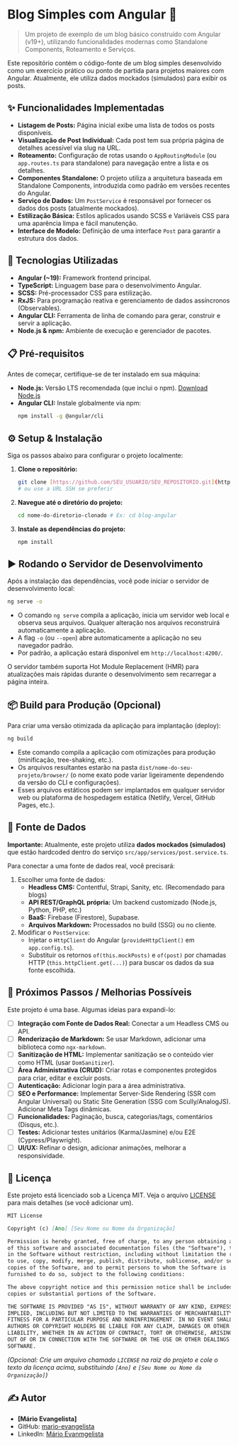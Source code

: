 # Blog Simples com Angular 📝

> Um projeto de exemplo de um blog básico construído com Angular (v19+), utilizando funcionalidades modernas como Standalone Components, Roteamento e Serviços.

Este repositório contém o código-fonte de um blog simples desenvolvido como um exercício prático ou ponto de partida para projetos maiores com Angular. Atualmente, ele utiliza dados mockados (simulados) para exibir os posts.

## ✨ Funcionalidades Implementadas

* **Listagem de Posts:** Página inicial exibe uma lista de todos os posts disponíveis.
* **Visualização de Post Individual:** Cada post tem sua própria página de detalhes acessível via slug na URL.
* **Roteamento:** Configuração de rotas usando o `AppRoutingModule` (ou `app.routes.ts` para standalone) para navegação entre a lista e os detalhes.
* **Componentes Standalone:** O projeto utiliza a arquitetura baseada em Standalone Components, introduzida como padrão em versões recentes do Angular.
* **Serviço de Dados:** Um `PostService` é responsável por fornecer os dados dos posts (atualmente mockados).
* **Estilização Básica:** Estilos aplicados usando SCSS e Variáveis CSS para uma aparência limpa e fácil manutenção.
* **Interface de Modelo:** Definição de uma interface `Post` para garantir a estrutura dos dados.

## 🚀 Tecnologias Utilizadas

* **Angular (~19):** Framework frontend principal.
* **TypeScript:** Linguagem base para o desenvolvimento Angular.
* **SCSS:** Pré-processador CSS para estilização.
* **RxJS:** Para programação reativa e gerenciamento de dados assíncronos (Observables).
* **Angular CLI:** Ferramenta de linha de comando para gerar, construir e servir a aplicação.
* **Node.js & npm:** Ambiente de execução e gerenciador de pacotes.

## 📋 Pré-requisitos

Antes de começar, certifique-se de ter instalado em sua máquina:

* **Node.js:** Versão LTS recomendada (que inclui o npm). [Download Node.js](https://nodejs.org/)
* **Angular CLI:** Instale globalmente via npm:
    ```bash
    npm install -g @angular/cli
    ```

## ⚙️ Setup & Instalação

Siga os passos abaixo para configurar o projeto localmente:

1.  **Clone o repositório:**
    ```bash
    git clone [https://github.com/SEU_USUARIO/SEU_REPOSITORIO.git](https://www.google.com/search?q=https://github.com/SEU_USUARIO/SEU_REPOSITORIO.git)
    # ou use a URL SSH se preferir
    ```

2.  **Navegue até o diretório do projeto:**
    ```bash
    cd nome-do-diretorio-clonado # Ex: cd blog-angular
    ```

3.  **Instale as dependências do projeto:**
    ```bash
    npm install
    ```

## ▶️ Rodando o Servidor de Desenvolvimento

Após a instalação das dependências, você pode iniciar o servidor de desenvolvimento local:

```bash
ng serve -o
````

  * O comando `ng serve` compila a aplicação, inicia um servidor web local e observa seus arquivos. Qualquer alteração nos arquivos reconstruirá automaticamente a aplicação.
  * A flag `-o` (ou `--open`) abre automaticamente a aplicação no seu navegador padrão.
  * Por padrão, a aplicação estará disponível em `http://localhost:4200/`.

O servidor também suporta Hot Module Replacement (HMR) para atualizações mais rápidas durante o desenvolvimento sem recarregar a página inteira.

## 📦 Build para Produção (Opcional)

Para criar uma versão otimizada da aplicação para implantação (deploy):

```bash
ng build
```

  * Este comando compila a aplicação com otimizações para produção (minificação, tree-shaking, etc.).
  * Os arquivos resultantes estarão na pasta `dist/nome-do-seu-projeto/browser/` (o nome exato pode variar ligeiramente dependendo da versão do CLI e configurações).
  * Esses arquivos estáticos podem ser implantados em qualquer servidor web ou plataforma de hospedagem estática (Netlify, Vercel, GitHub Pages, etc.).

## 💾 Fonte de Dados

**Importante:** Atualmente, este projeto utiliza **dados mockados (simulados)** que estão hardcoded dentro do serviço `src/app/services/post.service.ts`.

Para conectar a uma fonte de dados real, você precisará:

1.  Escolher uma fonte de dados:
      * **Headless CMS:** Contentful, Strapi, Sanity, etc. (Recomendado para blogs)
      * **API REST/GraphQL própria:** Um backend customizado (Node.js, Python, PHP, etc.)
      * **BaaS:** Firebase (Firestore), Supabase.
      * **Arquivos Markdown:** Processados no build (SSG) ou no cliente.
2.  Modificar o `PostService`:
      * Injetar o `HttpClient` do Angular (`provideHttpClient()` em `app.config.ts`).
      * Substituir os retornos `of(this.mockPosts)` e `of(post)` por chamadas HTTP (`this.httpClient.get(...)`) para buscar os dados da sua fonte escolhida.

## 🔮 Próximos Passos / Melhorias Possíveis

Este projeto é uma base. Algumas ideias para expandi-lo:

  * [ ] **Integração com Fonte de Dados Real:** Conectar a um Headless CMS ou API.
  * [ ] **Renderização de Markdown:** Se usar Markdown, adicionar uma biblioteca como `ngx-markdown`.
  * [ ] **Sanitização de HTML:** Implementar sanitização se o conteúdo vier como HTML (usar `DomSanitizer`).
  * [ ] **Área Administrativa (CRUD):** Criar rotas e componentes protegidos para criar, editar e excluir posts.
  * [ ] **Autenticação:** Adicionar login para a área administrativa.
  * [ ] **SEO e Performance:** Implementar Server-Side Rendering (SSR com Angular Universal) ou Static Site Generation (SSG com Scully/AnalogJS). Adicionar Meta Tags dinâmicas.
  * [ ] **Funcionalidades:** Paginação, busca, categorias/tags, comentários (Disqus, etc.).
  * [ ] **Testes:** Adicionar testes unitários (Karma/Jasmine) e/ou E2E (Cypress/Playwright).
  * [ ] **UI/UX:** Refinar o design, adicionar animações, melhorar a responsividade.

## 📄 Licença

Este projeto está licenciado sob a Licença MIT. Veja o arquivo [LICENSE](LICENSE) para mais detalhes (se você adicionar um).

```markdown
MIT License

Copyright (c) [Ano] [Seu Nome ou Nome da Organização]

Permission is hereby granted, free of charge, to any person obtaining a copy
of this software and associated documentation files (the "Software"), to deal
in the Software without restriction, including without limitation the rights
to use, copy, modify, merge, publish, distribute, sublicense, and/or sell
copies of the Software, and to permit persons to whom the Software is
furnished to do so, subject to the following conditions:

The above copyright notice and this permission notice shall be included in all
copies or substantial portions of the Software.

THE SOFTWARE IS PROVIDED "AS IS", WITHOUT WARRANTY OF ANY KIND, EXPRESS OR
IMPLIED, INCLUDING BUT NOT LIMITED TO THE WARRANTIES OF MERCHANTABILITY,
FITNESS FOR A PARTICULAR PURPOSE AND NONINFRINGEMENT. IN NO EVENT SHALL THE
AUTHORS OR COPYRIGHT HOLDERS BE LIABLE FOR ANY CLAIM, DAMAGES OR OTHER
LIABILITY, WHETHER IN AN ACTION OF CONTRACT, TORT OR OTHERWISE, ARISING FROM,
OUT OF OR IN CONNECTION WITH THE SOFTWARE OR THE USE OR OTHER DEALINGS IN THE
SOFTWARE.
```

*(Opcional: Crie um arquivo chamado `LICENSE` na raiz do projeto e cole o texto da licença acima, substituindo `[Ano]` e `[Seu Nome ou Nome da Organização]`)*

## ✍️ Autor

  * **[Mário Evangelista]**
  * GitHub: [mario-evangelista](https://www.google.com/url?sa=E&source=gmail&q=https://github.com/mario-evangelista)
  * LinkedIn: [Mário Evanmgelista](https://www.linkedin.com/in/marioevangelista)

